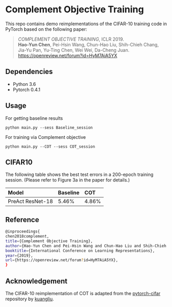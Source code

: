 # Complement Objective Training
This repo contains demo reimplementations of the CIFAR-10 training code in PyTorch based on the following paper:

> _COMPLEMENT OBJECTIVE TRAINING_, ICLR 2019. <br>
**Hao-Yun Chen**, Pei-Hsin Wang, Chun-Hao Liu, Shih-Chieh Chang, Jia-Yu Pan, Yu-Ting Chen, Wei Wei, Da-Cheng Juan. <br> <https://openreview.net/forum?id=HyM7AiA5YX>


## Dependencies

* Python 3.6 
* Pytorch 0.4.1


## Usage
For getting baseline results
	
	python main.py --sess Baseline_session
	
For training via Complement objective

	python main.py --COT --sess COT_session


## CIFAR10

The following table shows the best test errors in a 200-epoch training session. (Please refer to Figure 3a in the paper for details.)

| Model              | Baseline  | COT |
|:-------------------|:---------------------|:---------------------|
| PreAct ResNet-18                |               5.46%  |               4.86%  |


## Reference
```bash
@inproceedings{
chen2018complement,
title={Complement Objective Training},
author={Hao-Yun Chen and Pei-Hsin Wang and Chun-Hao Liu and Shih-Chieh Chang and Jia-Yu Pan and Yu-Ting Chen and Wei Wei and Da-Cheng Juan},
booktitle={International Conference on Learning Representations},
year={2019},
url={https://openreview.net/forum?id=HyM7AiA5YX},
}
```

## Acknowledgement
The CIFAR-10 reimplementation of COT is adapted from the [pytorch-cifar](https://github.com/kuangliu/pytorch-cifar) repository by [kuangliu](https://github.com/kuangliu).

